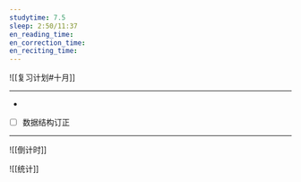 ```yaml
---
studytime: 7.5
sleep: 2:50/11:37
en_reading_time: 
en_correction_time: 
en_reciting_time: 
---
```

![[复习计划#十月]]

---

- 
- [ ] 数据结构订正

---

![[倒计时]]

![[统计]]
